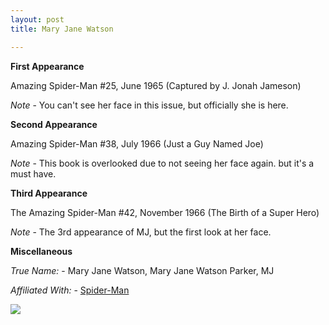 ```yaml
---
layout: post
title: Mary Jane Watson

---
```


**First Appearance**

Amazing Spider-Man #25, June 1965 (Captured by J. Jonah Jameson)

*Note* - You can't see her face in this issue, but officially she is here.

**Second Appearance**

Amazing Spider-Man #38, July 1966 (Just a Guy Named Joe)

*Note* - This book is overlooked due to not seeing her face again. but it's a must have.

**Third Appearance**

The Amazing Spider-Man #42, November 1966 (The Birth of a Super Hero)

*Note* - The 3rd appearance of MJ, but the first look at her face.

**Miscellaneous**

*True Name:* - Mary Jane Watson, Mary Jane Watson Parker, MJ

*Affiliated With:* - <a href="http://comicfirsts.com/2016/01/16/spider-man">Spider-Man</a>

<img src="http://comicfirsts.com/images/marvel/amazing-spider-man-issue-38.jpg">
